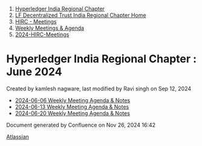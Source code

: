 1. [Hyperledger India Regional Chapter](index.html)
2. [LF Decentralized Trust India Regional Chapter Home](LF-Decentralized-Trust-India-Regional-Chapter-Home_19169282.html)
3. [HIRC - Meetings](HIRC---Meetings_19169350.html)
4. [Weekly Meetings &amp; Agenda](19169352.html)
5. [2024-HIRC-Meetings](2024-HIRC-Meetings_19171429.html)

# Hyperledger India Regional Chapter : June 2024

Created by kamlesh nagware, last modified by Ravi singh on Sep 12, 2024

- [2024-06-06 Weekly Meeting Agenda &amp; Notes](19171716.html)
- [2024-06-13 Weekly Meeting Agenda &amp; Notes](19171730.html)
- [2024-06-20 Weekly Meeting Agenda &amp; Notes](19171736.html)

Document generated by Confluence on Nov 26, 2024 16:42

[Atlassian](http://www.atlassian.com/)

